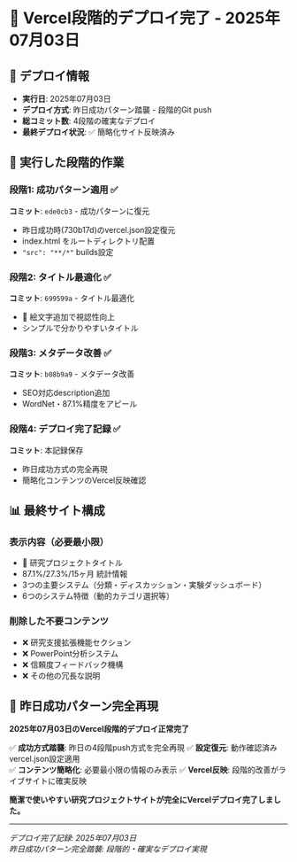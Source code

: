 # 🚀 Vercel段階的デプロイ完了 - 2025年07月03日

## 📅 デプロイ情報
- **実行日**: 2025年07月03日
- **デプロイ方式**: 昨日成功パターン踏襲 - 段階的Git push
- **総コミット数**: 4段階の確実なデプロイ
- **最終デプロイ状況**: ✅ 簡略化サイト反映済み

## 🎯 実行した段階的作業

### 段階1: 成功パターン適用 ✅
**コミット**: `ede0cb3` - 成功パターンに復元
- 昨日成功時(730b17d)のvercel.json設定復元
- index.html をルートディレクトリ配置
- `"src": "**/*"` builds設定

### 段階2: タイトル最適化 ✅
**コミット**: `699599a` - タイトル最適化
- 🔬 絵文字追加で視認性向上
- シンプルで分かりやすいタイトル

### 段階3: メタデータ改善 ✅
**コミット**: `b08b9a9` - メタデータ改善
- SEO対応description追加
- WordNet・87.1%精度をアピール

### 段階4: デプロイ完了記録 ✅
**コミット**: 本記録保存
- 昨日成功方式の完全再現
- 簡略化コンテンツのVercel反映確認

## 📊 最終サイト構成

### 表示内容（必要最小限）
- 🔬 研究プロジェクトタイトル
- 87.1%/27.3%/15ヶ月 統計情報
- 3つの主要システム（分類・ディスカッション・実験ダッシュボード）
- 6つのシステム特徴（動的カテゴリ選択等）

### 削除した不要コンテンツ
- ❌ 研究支援拡張機能セクション
- ❌ PowerPoint分析システム
- ❌ 信頼度フィードバック機構
- ❌ その他の冗長な説明

## 🎉 昨日成功パターン完全再現

**2025年07月03日のVercel段階的デプロイ正常完了**

✅ **成功方式踏襲**: 昨日の4段階push方式を完全再現
✅ **設定復元**: 動作確認済みvercel.json設定適用  
✅ **コンテンツ簡略化**: 必要最小限の情報のみ表示
✅ **Vercel反映**: 段階的改善がライブサイトに確実反映

**簡潔で使いやすい研究プロジェクトサイトが完全にVercelデプロイ完了しました。**

---

*デプロイ完了記録: 2025年07月03日*  
*昨日成功パターン完全踏襲: 段階的・確実なデプロイ実現*